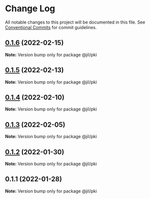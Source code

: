 # Change Log

All notable changes to this project will be documented in this file.
See [Conventional Commits](https://conventionalcommits.org) for commit guidelines.

## [0.1.6](https://github.com/jiljs/jil/compare/@jil/pki@0.1.5...@jil/pki@0.1.6) (2022-02-15)

**Note:** Version bump only for package @jil/pki





## [0.1.5](https://github.com/jiljs/jil/compare/@jil/pki@0.1.4...@jil/pki@0.1.5) (2022-02-13)

**Note:** Version bump only for package @jil/pki





## [0.1.4](https://github.com/jiljs/jil/compare/@jil/pki@0.1.3...@jil/pki@0.1.4) (2022-02-10)

**Note:** Version bump only for package @jil/pki





## [0.1.3](https://github.com/jiljs/jil/compare/@jil/pki@0.1.2...@jil/pki@0.1.3) (2022-02-05)

**Note:** Version bump only for package @jil/pki





## [0.1.2](https://github.com/jiljs/jil/compare/@jil/pki@0.1.1...@jil/pki@0.1.2) (2022-01-30)

**Note:** Version bump only for package @jil/pki





## 0.1.1 (2022-01-28)

**Note:** Version bump only for package @jil/pki
